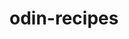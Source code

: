 # odin-recipes

<!-- Odin Project: Build a Recipe Website utilizing the HTML you have learned -->

<!--With this project I will demonstrate the ability to utlizie various html commands that I have learned such as <p></p> for paragraphs, <h1></h1> for headers (also available 1-6), <strong></strong> for bolding text, <em></em> to italize text (but also adding context for the screen readers), links <a></a> (absolute and relative links), adding <img> images, <body></body>, <ul></ul> unordered list, <ol></ol> ordered list, <li></li> lists, 

I will also work on creating good commit messages, a healthy committing habit-->